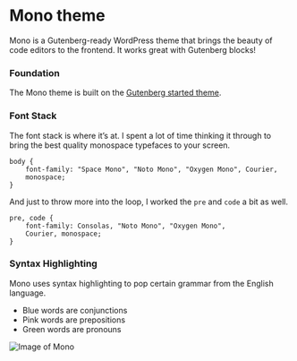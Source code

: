 # Mono theme

Mono is a Gutenberg-ready WordPress theme that brings the beauty of code editors to the frontend. It works great with Gutenberg blocks!

### Foundation

The Mono theme is built on the [Gutenberg started theme](https://github.com/WordPress/gutenberg-starter-theme).

### Font Stack

The font stack is where it’s at. I spent a lot of time thinking it through to bring the best quality monospace typefaces to your screen.

```
body {
    font-family: "Space Mono", "Noto Mono", "Oxygen Mono", Courier, 
    monospace;
}
```

And just to throw more into the loop, I worked the `pre` and `code` a bit as well.

```
pre, code {
    font-family: Consolas, "Noto Mono", "Oxygen Mono", 
    Courier, monospace;
}
```
### Syntax Highlighting

Mono uses syntax highlighting to pop certain grammar from the English language. 

* Blue words are conjunctions
* Pink words are prepositions
* Green words are pronouns

![Image of Mono](https://cldup.com/t5tH79c01j.png)
